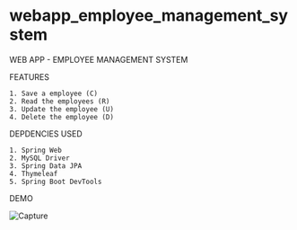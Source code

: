 # webapp_employee_management_system
WEB APP - EMPLOYEE MANAGEMENT SYSTEM

FEATURES

    1. Save a employee (C)
    2. Read the employees (R)
    3. Update the employee (U)
    4. Delete the employee (D)
    
 DEPDENCIES USED
 
    1. Spring Web
    2. MySQL Driver
    3. Spring Data JPA
    4. Thymeleaf
    5. Spring Boot DevTools
    
DEMO
    
![Capture](https://user-images.githubusercontent.com/80932595/178666141-237ed9fa-e94c-4cba-895f-78d81cbbf792.JPG)


 
